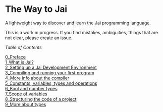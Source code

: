 # The Way to Jai
A lightweight way to discover and learn the Jai programming language.

This is a work in progress.
If you find mistakes, ambiguities, things that are not clear, please create an issue.

_Table of Contents_

   [0_Preface](https://github.com/Ivo-Balbaert/The_Way_to_Jai/blob/main/book/0_Preface.md)  
   [1_What is Jai?](https://github.com/Ivo-Balbaert/The_Way_to_Jai/blob/main/book/1_What_is_Jai.md)  
   [2_Setting up a Jai Development Environment](https://github.com/Ivo-Balbaert/The_Way_to_Jai/blob/main/book/2_Setting_up_a_Jai_Development_Environment.md)  
   [3_Compiling and running your first program](https://github.com/Ivo-Balbaert/The_Way_to_Jai/blob/main/book/3_Compiling_and_running_your_first_program)  
   [4_More info about the compiler](https://github.com/Ivo-Balbaert/The_Way_to_Jai/blob/main/book/4_More_info_about_the_compiler)  
   [5_Constants, variables, types and operations](https://github.com/Ivo-Balbaert/The_Way_to_Jai/blob/main/book/5_Constants_variables_types_and_operations)  
   [6_Bool and number types](https://github.com/Ivo-Balbaert/The_Way_to_Jai/blob/main/book/6_Bool_and_number%20types)  
   [7_Scope of variables](https://github.com/Ivo-Balbaert/The_Way_to_Jai/blob/main/book/7_Scope_of_variables)  
   [8_Structuring the code of a project](https://github.com/Ivo-Balbaert/The_Way_to_Jai/blob/main/book/8_Structuring_the_code_of_a_project)  
   [9_More about types](https://github.com/Ivo-Balbaert/The_Way_to_Jai/blob/main/book/9_More_about_types)

   